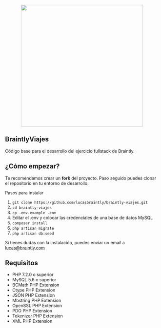 <p align="center"><img src="https://i.imgur.com/Htvlmil.png" width="400"></p>

## BraintlyViajes

Código base para el desarrollo del ejercicio fullstack de Braintly.

## ¿Cómo empezar?

Te recomendamos crear un **fork** del proyecto. Paso seguido puedes clonar el repositorio en tu entorno de desarrollo.

Pasos para instalar

1. ```git clone https://github.com/lucasbraintly/braintly-viajes.git```
2. ```cd braintly-viajes```
3. ```cp .env.example .env```
4. Editar el .env y colocar las credenciales de una base de datos MySQL
5. ```composer install```
6. ```php artisan migrate```
7. ```php artisan db:seed```

Si tienes dudas con la instalación, puedes enviar un email a lucas@braintly.com

## Requisitos
* PHP 7.2.0 o superior
* MySQL 5.6 o superior
* BCMath PHP Extension
* Ctype PHP Extension
* JSON PHP Extension
* Mbstring PHP Extension
* OpenSSL PHP Extension
* PDO PHP Extension
* Tokenizer PHP Extension
* XML PHP Extension

